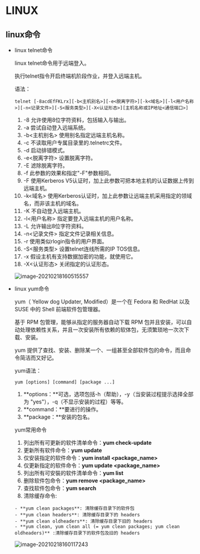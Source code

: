 # LINUX

## linux命令

- linux telnet命令

  linux telnet命令用于远端登入。

  执行telnet指令开启终端机阶段作业，并登入远端主机。

  语法：

  ```linux
  telnet [-8acdEfFKLrx][-b<主机别名>][-e<脱离字符>][-k<域名>][-l<用户名称>][-n<记录文件>][-S<服务类型>][-X<认证形态>][主机名称或IP地址<通信端口>]
  ```

  1. -8 允许使用8位字符资料，包括输入与输出。
  2. -a 尝试自动登入远端系统。
  3. -b<主机别名> 使用别名指定远端主机名称。
  4. -c 不读取用户专属目录里的.telnetrc文件。
  5. -d 启动排错模式。
  6. -e<脱离字符> 设置脱离字符。
  7. -E 滤除脱离字符。
  8. -f 此参数的效果和指定"-F"参数相同。
  9. -F 使用Kerberos V5认证时，加上此参数可把本地主机的认证数据上传到远端主机。
  10. -k<域名> 使用Kerberos认证时，加上此参数让远端主机采用指定的领域名，而非该主机的域名。
  11. -K 不自动登入远端主机。
  12. -l<用户名称> 指定要登入远端主机的用户名称。
  13. -L 允许输出8位字符资料。
  14. -n<记录文件> 指定文件记录相关信息。
  15. -r 使用类似rlogin指令的用户界面。
  16. -S<服务类型> 设置telnet连线所需的IP TOS信息。
  17. -x 假设主机有支持数据加密的功能，就使用它。
  18. -X<认证形态> 关闭指定的认证形态。
  
  ![image-20210218160515557](C:\Users\耿帅帅\AppData\Roaming\Typora\typora-user-images\image-20210218160515557.png)

- linux yum命令

  yum（ Yellow dog Updater, Modified）是一个在 Fedora 和 RedHat 以及 SUSE 中的 Shell 前端软件包管理器。

  基于 RPM 包管理，能够从指定的服务器自动下载 RPM 包并且安装，可以自动处理依赖性关系，并且一次安装所有依赖的软体包，无须繁琐地一次次下载、安装。

  yum 提供了查找、安装、删除某一个、一组甚至全部软件包的命令，而且命令简洁而又好记。

  yum语法：

  ```linux
  yum [options] [command] [package ...]
  ```
  1. **options：**可选，选项包括-h（帮助），-y（当安装过程提示选择全部为 "yes"），-q（不显示安装的过程）等等。
  2. **command：**要进行的操作。
  3. **package：**安装的包名。
  
  yum常用命令
  
  	1. 列出所有可更新的软件清单命令：**yum check-update**
   	2.  更新所有软件命令：**yum update**
   	3.  仅安装指定的软件命令：**yum install <package_name>**
  	4.  仅更新指定的软件命令：**yum update <package_name>**
  	5.  列出所有可安裝的软件清单命令：**yum list**
  	6.  删除软件包命令：**yum remove <package_name>**
  	7.  查找软件包命令：**yum search <keyword>**
  	8.  清除缓存命令:
  
  ```linux
  - **yum clean packages**: 清除缓存目录下的软件包
  - **yum clean headers**: 清除缓存目录下的 headers
  - **yum clean oldheaders**: 清除缓存目录下旧的 headers
  - **yum clean, yum clean all (= yum clean packages; yum clean oldheaders)** :清除缓存目录下的软件包及旧的 headers
  ```
  ![image-20210218160117243](C:\Users\耿帅帅\AppData\Roaming\Typora\typora-user-images\image-20210218160117243.png)
